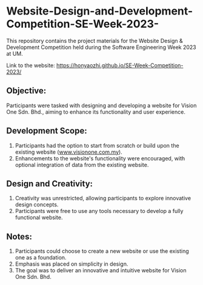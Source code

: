 # Website-Design-and-Development-Competition-SE-Week-2023-
This repository contains the project materials for the Website Design & Development Competition held during the Software Engineering Week 2023 at UM.

Link to the website: https://honyaozhi.github.io/SE-Week-Competition-2023/

## Objective:
Participants were tasked with designing and developing a website for Vision One Sdn. Bhd., aiming to enhance its functionality and user experience.

## Development Scope:
1. Participants had the option to start from scratch or build upon the existing website (www.visionone.com.my).
2. Enhancements to the website's functionality were encouraged, with optional integration of data from the existing website.

## Design and Creativity:
1. Creativity was unrestricted, allowing participants to explore innovative design concepts.
2. Participants were free to use any tools necessary to develop a fully functional website.

## Notes:
1. Participants could choose to create a new website or use the existing one as a foundation.
2. Emphasis was placed on simplicity in design.
3. The goal was to deliver an innovative and intuitive website for Vision One Sdn. Bhd.
